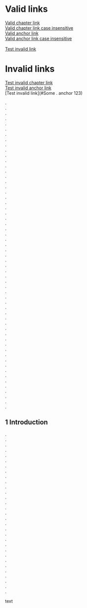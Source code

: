 
# Valid links
[Valid chapter link](#1-introduction) <br>
[Valid chapter link case insensitive](#1-Introduction) <br>
[Valid anchor link](#introduction_anchor) <br>
[Valid anchor link case insensitive](#Introduction_Anchor) <br><br>
[Test invalid link](#12-Some_anchor.123_lala:a) <br>


# Invalid links
[Test invalid chapter link](#1-invalid) <br>
[Test invalid anchor link](#invalid_anchor) <br>
[Test invalid link](#Some . anchor 123) <br>

.<br>
.<br>
.<br>
.<br>
.<br>
.<br>
.<br>
.<br>
.<br>
.<br>
.<br>
.<br>
.<br>
.<br>
.<br>
.<br>
.<br>
.<br>
.<br>
.<br>
.<br>
.<br>
.<br>
.<br>
.<br>
.<br>
.<br>
.<br>
.<br>
.<br>
.<br>
.<br>
.<br>
.<br>
.<br>
.<br>
.<br>
.<br>
.<br>
.<br>
.<br>
.<br>
.<br>
.<br>
.<br>
.<br>
.<br>
.<br>
.<br>
.<br>
.<br>
.<br>
.<br>
.<br>
.<br>
.<br>
.<br>
.<br>
.<br>

<a id="introduction_anchor"></a>
## 1 Introduction
.<br>
.<br>
.<br>
.<br>
.<br>
.<br>
.<br>
.<br>
.<br>
.<br>
.<br>
.<br>
.<br>
.<br>
.<br>
.<br>
.<br>
.<br>
.<br>
.<br>
.<br>
.<br>
.<br>
.<br>
.<br>
.<br>
.<br>
.<br>
.<br>
.<br>
.<br>

<a id="Some . anchor 123"></a>
<a id="12-Some_anchor.123_lala:a"></a>
text
